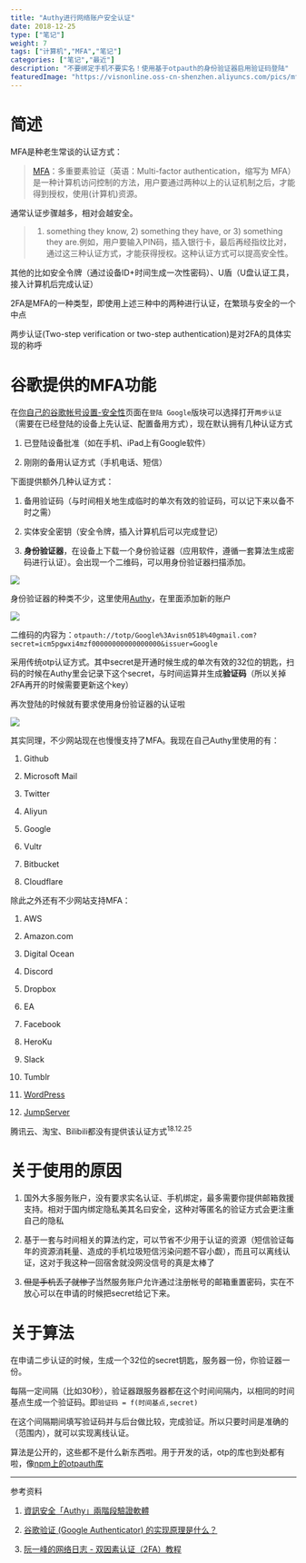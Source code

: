 ```yaml
---
title: "Authy进行网络账户安全认证"
date: 2018-12-25
type: ["笔记"]
weight: 7
tags: ["计算机","MFA","笔记"]
categories: ["笔记","最近"]
description: "不要绑定手机不要实名！使用基于otpauth的身份验证器启用验证码登陆"
featuredImage: "https://visnonline.oss-cn-shenzhen.aliyuncs.com/pics/mfa/icon.jpg"
---
```

# 简述

MFA是种老生常谈的认证方式：

> [MFA](https://www.wikiwand.com/zh-cn/%E5%A4%9A%E9%87%8D%E8%A6%81%E7%B4%A0%E9%A9%97%E8%AD%89)：多重要素验证（英语：Multi-factor authentication，缩写为 MFA）是一种计算机访问控制的方法，用户要通过两种以上的认证机制之后，才能得到授权，使用(计算机)资源。

通常认证步骤越多，相对会越安全。

> 1) something they know, 2) something they have, or 3) something they are.例如，用户要输入PIN码，插入银行卡，最后再经指纹比对，通过这三种认证方式，才能获得授权。这种认证方式可以提高安全性。

其他的比如安全令牌（通过设备ID+时间生成一次性密码）、U盾（U盘认证工具，接入计算机后完成认证）

2FA是MFA的一种类型，即使用上述三种中的两种进行认证，在繁琐与安全的一个中点

两步认证(Two-step verification or two-step authentication)是对2FA的具体实现的称呼

# 谷歌提供的MFA功能

在[你自己的谷歌帐号设置-安全性](https://myaccount.google.com/security)页面在``登陆 Google``版块可以选择打开``两步认证``（需要在已经登陆的设备上先认证、配置备用方式），现在默认拥有几种认证方式

1. 已登陆设备批准（如在手机、iPad上有Google软件）

2. 刚刚的备用认证方式（手机电话、短信）

下面提供额外几种认证方式：

1. 备用验证码（与时间相关地生成临时的单次有效的验证码，可以记下来以备不时之需）

2. 实体安全密钥（安全令牌，插入计算机后可以完成登记）

3. **身份验证器**，在设备上下载一个身份验证器（应用软件，遵循一套算法生成密码进行认证）。会出现一个二维码，可以用身份验证器扫描添加。

![](https://visnonline.oss-cn-shenzhen.aliyuncs.com/pics/mfa/02.png)

身份验证器的种类不少，这里使用[Authy](https://authy.com/)，在里面添加新的账户

![](https://visnonline.oss-cn-shenzhen.aliyuncs.com/pics/mfa/03.png)

二维码的内容为：``otpauth://totp/Google%3Avisn0518%40gmail.com?secret=icm5pgwxi4mzf00000000000000000&issuer=Google``

采用传统otp认证方式。其中secret是开通时候生成的单次有效的32位的钥匙，扫码的时候在Authy里会记录下这个secret，与时间运算并生成**验证码**（所以关掉2FA再开的时候需要更新这个key）

再次登陆的时候就有要求使用身份验证器的认证啦

![](https://visnonline.oss-cn-shenzhen.aliyuncs.com/pics/mfa/01.png)

其实同理，不少网站现在也慢慢支持了MFA。我现在自己Authy里使用的有：

1. Github

2. Microsoft Mail

3. Twitter

4. Aliyun

5. Google 

6. Vultr

7. Bitbucket

8. Cloudflare

除此之外还有不少网站支持MFA：

1. AWS

2. Amazon.com

3. Digital Ocean

4. Discord

5. Dropbox

6. EA

7. Facebook

8. HeroKu

9. Slack

10. Tumblr

11. [WordPress](https://github.com/WordPress/WordPress)

12. [JumpServer](https://github.com/jumpserver/jumpserver)

腾讯云、淘宝、Bilibili都没有提供该认证方式<sup>18.12.25</sup>

# 关于使用的原因
1. 国外大多服务账户，没有要求实名认证、手机绑定，最多需要你提供邮箱救援支持。相对于国内绑定隐私美其名曰安全，这种对等匿名的验证方式会更注重自己的隐私

2. 基于一套与时间相关的算法约定，可以节省不少用于认证的资源（短信验证每年的资源消耗量、造成的手机垃圾短信污染问题不容小觑），而且可以离线认证，这对于我这种一回宿舍就没网没信号的真是太棒了

3. ~~但是手机丢了就惨了~~当然服务账户允许通过注册帐号的邮箱重置密码，实在不放心可以在申请的时候把secret给记下来。

# 关于算法

在申请二步认证的时候，生成一个32位的secret钥匙，服务器一份，你验证器一份。

每隔一定间隔（比如30秒），验证器跟服务器都在这个时间间隔内，以相同的时间基点生成一个验证码。即``验证码 = f(时间基点,secret)``

在这个间隔期间填写验证码并与后台做比较，完成验证。所以只要时间是准确的（范围内），就可以实现离线认证。

算法是公开的，这些都不是什么新东西啦。用于开发的话，otp的库也到处都有啦，像[npm上的otpauth库](https://www.npmjs.com/package/otpauth)

---
参考资料

1. [資訊安全「Authy」兩階段驗證軟體](https://www.vedfolnir.com/authy-app-information-security-2-step-verification-support-12565.html)

2. [谷歌验证 (Google Authenticator) 的实现原理是什么？](https://www.zhihu.com/question/20462696)

3. [阮一峰的网络日志 - 双因素认证（2FA）教程](http://www.ruanyifeng.com/blog/2017/11/2fa-tutorial.html)